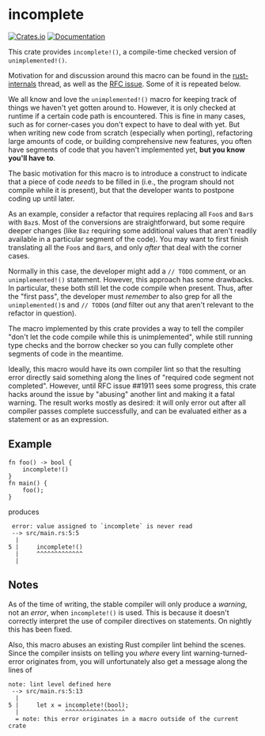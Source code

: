 # incomplete

[![Crates.io](https://img.shields.io/crates/v/incomplete.svg)](https://crates.io/crates/incomplete)
[![Documentation](https://docs.rs/incomplete/badge.svg)](https://docs.rs/incomplete/)

This crate provides `incomplete!()`, a compile-time checked version of `unimplemented!()`.

Motivation for and discussion around this macro can be found in the
[rust-internals](https://internals.rust-lang.org/t/compile-time-checked-version-of-unimplemented/4837)
thread, as well as the [RFC issue](https://github.com/rust-lang/rfcs/issues/1911). Some of it
is repeated below.

We all know and love the `unimplemented!()` macro for keeping track of things we haven't yet
gotten around to. However, it is only checked at runtime if a certain code path is encountered.
This is fine in many cases, such as for corner-cases you don't expect to have to deal with yet.
But when writing new code from scratch (especially when porting), refactoring large amounts of
code, or building comprehensive new features, you often have segments of code that you haven't
implemented yet, **but you know you'll have to**.

The basic motivation for this macro is to introduce a construct to indicate that a piece of
code *needs* to be filled in (i.e., the program should not compile while it is present), but
that the developer wants to postpone coding up until later.

As an example, consider a refactor that requires replacing all `Foo`s and `Bar`s with `Baz`s.
Most of the conversions are straightforward, but some require deeper changes (like `Baz`
requiring some additional values that aren't readily available in a particular segment of the
code). You may want to first finish translating all the `Foo`s and `Bar`s, and only *after*
that deal with the corner cases.

Normally in this case, the developer might add a `// TODO` comment, or an `unimplemented!()`
statement. However, this approach has some drawbacks. In particular, these both still let the
code compile when present. Thus, after the "first pass", the developer must *remember* to also
grep for all the `unimplemented()`s and `// TODO`s (*and* filter out any that aren't relevant
to the refactor in question).

The macro implemented by this crate provides a way to tell the compiler "don't let the code
compile while this is unimplemented", while still running type checks and the borrow checker so
you can fully complete other segments of code in the meantime.

Ideally, this macro would have its own compiler lint so that the resulting error directly said
something along the lines of "required code segment not completed". However, until RFC issue
##1911 sees some progress, this crate hacks around the issue by "abusing" another lint and
making it a fatal warning. The result works mostly as desired: it will only error out after all
compiler passes complete successfully, and can be evaluated either as a statement or as an
expression.

## Example

```rust,ignore
fn foo() -> bool {
    incomplete!()
}
fn main() {
    foo();
}
```

produces

```text
 error: value assigned to `incomplete` is never read
 --> src/main.rs:5:5
  |
5 |     incomplete!()
  |     ^^^^^^^^^^^^^
  |
```

## Notes

As of the time of writing, the stable compiler will only produce a *warning*, not an *error*,
when `incomplete!()` is used. This is because it doesn't correctly interpret the use of
compiler directives on statements. On nightly this has been fixed.

Also, this macro abuses an existing Rust compiler lint behind the scenes. Since the compiler
insists on telling you *where* every lint warning-turned-error originates from, you will
unfortunately also get a message along the lines of

```text
note: lint level defined here
 --> src/main.rs:5:13
  |
5 |     let x = incomplete!(bool);
  |             ^^^^^^^^^^^^^^^^^
  = note: this error originates in a macro outside of the current crate
```
